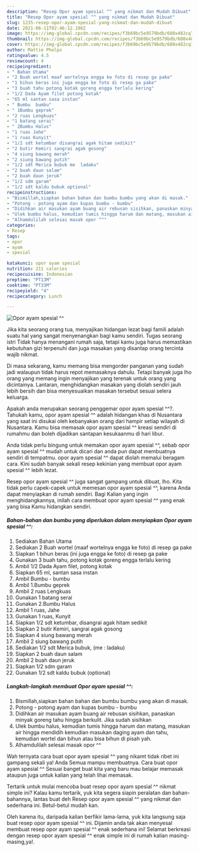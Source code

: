 ```yaml
---
description: "Resep Opor ayam spesial ^^ yang nikmat dan Mudah Dibuat"
title: "Resep Opor ayam spesial ^^ yang nikmat dan Mudah Dibuat"
slug: 1235-resep-opor-ayam-spesial-yang-nikmat-dan-mudah-dibuat
date: 2021-06-11T02:46:12.196Z
image: https://img-global.cpcdn.com/recipes/f3b69bc5e9579bdb/680x482cq70/opor-ayam-spesial-foto-resep-utama.jpg
thumbnail: https://img-global.cpcdn.com/recipes/f3b69bc5e9579bdb/680x482cq70/opor-ayam-spesial-foto-resep-utama.jpg
cover: https://img-global.cpcdn.com/recipes/f3b69bc5e9579bdb/680x482cq70/opor-ayam-spesial-foto-resep-utama.jpg
author: Mattie Phelps
ratingvalue: 4.5
reviewcount: 4
recipeingredient:
- " Bahan Utama"
- "2 Buah wortel maaf wortelnya engga ke foto di resep ga pake"
- "1 bihun beras ini juga engga ke foto di resep ga pake"
- "3 buah tahu potong kotak goreng engga terlalu kering"
- "1/2 Dada Ayam filet potong kotak"
- "65 ml santan sasa instan"
- " Bumbu  bumbu"
- " 1Bumbu geprek"
- "2 ruas Lengkuas"
- "1 batang serai"
- " 2Bumbu Halus"
- "1 ruas Jahe"
- "1 ruas Kunyit"
- "1/2 sdt ketumbar disangrai agak hitam sedikit"
- "2 butir Kemiri sangrai agak gosong"
- "4 siung bawang merah"
- "2 siung bawang putih"
- "1/2 sdt Merica bubuk me  ladaku"
- "2 buah daun salam"
- "2 buah daun jeruk"
- "1/2 sdm garam"
- "1/2 sdt kaldu bubuk optional"
recipeinstructions:
- "Bismillah,siapkan bahan bahan dan bumbu bumbu yang akan di masak."
- "Potong - potong ayam dan kupas bumbu - bumbu"
- "Didihkan air masukan ayam buang air rebusan sisihkan, panaskan minyak goreng tahu hingga berkulit. Jika sudah sisihkan"
- "Ulek bumbu halus, kemudian tumis hingga harum dan matang, masukan air hingga mendidih kemudian masukan daging ayam dan tahu, kemudian wortel dan bihun atau bisa bihun di pisah yah."
- "Alhamdulilah selesai masak opor ^^"
categories:
- Resep
tags:
- opor
- ayam
- spesial

katakunci: opor ayam spesial 
nutrition: 211 calories
recipecuisine: Indonesian
preptime: "PT13M"
cooktime: "PT33M"
recipeyield: "4"
recipecategory: Lunch

---
```



![Opor ayam spesial ^^](https://img-global.cpcdn.com/recipes/f3b69bc5e9579bdb/680x482cq70/opor-ayam-spesial-foto-resep-utama.jpg)

Jika kita seorang orang tua, menyajikan hidangan lezat bagi famili adalah suatu hal yang sangat menyenangkan bagi kamu sendiri. Tugas seorang istri Tidak hanya menangani rumah saja, tetapi kamu juga harus memastikan kebutuhan gizi terpenuhi dan juga masakan yang disantap orang tercinta wajib nikmat.

Di masa  sekarang, kamu memang bisa mengorder panganan yang sudah jadi walaupun tidak harus repot memasaknya dahulu. Tetapi banyak juga lho orang yang memang ingin menyajikan yang terenak untuk orang yang dicintainya. Lantaran, menghidangkan masakan yang diolah sendiri jauh lebih bersih dan bisa menyesuaikan masakan tersebut sesuai selera keluarga. 



Apakah anda merupakan seorang penggemar opor ayam spesial ^^?. Tahukah kamu, opor ayam spesial ^^ adalah hidangan khas di Nusantara yang saat ini disukai oleh kebanyakan orang dari hampir setiap wilayah di Nusantara. Kamu bisa memasak opor ayam spesial ^^ kreasi sendiri di rumahmu dan boleh dijadikan santapan kesukaanmu di hari libur.

Anda tidak perlu bingung untuk memakan opor ayam spesial ^^, sebab opor ayam spesial ^^ mudah untuk dicari dan anda pun dapat membuatnya sendiri di tempatmu. opor ayam spesial ^^ dapat diolah memalui beragam cara. Kini sudah banyak sekali resep kekinian yang membuat opor ayam spesial ^^ lebih lezat.

Resep opor ayam spesial ^^ juga sangat gampang untuk dibuat, lho. Kita tidak perlu capek-capek untuk memesan opor ayam spesial ^^, karena Anda dapat menyiapkan di rumah sendiri. Bagi Kalian yang ingin menghidangkannya, inilah cara membuat opor ayam spesial ^^ yang enak yang bisa Kamu hidangkan sendiri.

<!--inarticleads1-->

##### Bahan-bahan dan bumbu yang diperlukan dalam menyiapkan Opor ayam spesial ^^:

1. Sediakan  Bahan Utama
1. Sediakan 2 Buah wortel (maaf wortelnya engga ke foto) di resep ga pake
1. Siapkan 1 bihun beras (ini juga engga ke foto) di resep ga pake
1. Gunakan 3 buah tahu, potong kotak goreng engga terlalu kering
1. Ambil 1/2 Dada Ayam filet, potong kotak
1. Siapkan 65 ml, santan sasa instan
1. Ambil  Bumbu - bumbu
1. Ambil  1.Bumbu geprek
1. Ambil 2 ruas Lengkuas
1. Gunakan 1 batang serai
1. Gunakan  2.Bumbu Halus
1. Ambil 1 ruas, Jahe
1. Gunakan 1 ruas, Kunyit
1. Siapkan 1/2 sdt ketumbar, disangrai agak hitam sedikit
1. Siapkan 2 butir Kemiri, sangrai agak gosong
1. Siapkan 4 siung bawang merah
1. Ambil 2 siung bawang putih
1. Sediakan 1/2 sdt Merica bubuk, (me : ladaku)
1. Siapkan 2 buah daun salam
1. Ambil 2 buah daun jeruk
1. Siapkan 1/2 sdm garam
1. Gunakan 1/2 sdt kaldu bubuk (optional)




<!--inarticleads2-->

##### Langkah-langkah membuat Opor ayam spesial ^^:

1. Bismillah,siapkan bahan bahan dan bumbu bumbu yang akan di masak.
1. Potong - potong ayam dan kupas bumbu - bumbu
1. Didihkan air masukan ayam buang air rebusan sisihkan, panaskan minyak goreng tahu hingga berkulit. Jika sudah sisihkan
1. Ulek bumbu halus, kemudian tumis hingga harum dan matang, masukan air hingga mendidih kemudian masukan daging ayam dan tahu, kemudian wortel dan bihun atau bisa bihun di pisah yah.
1. Alhamdulilah selesai masak opor ^^




Wah ternyata cara buat opor ayam spesial ^^ yang nikamt tidak ribet ini gampang sekali ya! Anda Semua mampu membuatnya. Cara buat opor ayam spesial ^^ Sesuai banget buat kita yang baru mau belajar memasak ataupun juga untuk kalian yang telah lihai memasak.

Tertarik untuk mulai mencoba buat resep opor ayam spesial ^^ nikmat simple ini? Kalau kamu tertarik, yuk kita segera siapin peralatan dan bahan-bahannya, lantas buat deh Resep opor ayam spesial ^^ yang nikmat dan sederhana ini. Betul-betul mudah kan. 

Oleh karena itu, daripada kalian berfikir lama-lama, yuk kita langsung saja buat resep opor ayam spesial ^^ ini. Dijamin anda tak akan menyesal membuat resep opor ayam spesial ^^ enak sederhana ini! Selamat berkreasi dengan resep opor ayam spesial ^^ enak simple ini di rumah kalian masing-masing,ya!.


